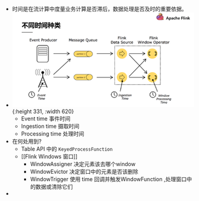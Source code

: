 - 时间是在流计算中度量业务计算是否滞后，数据处理是否及时的重要依据。
- ![image.png](../assets/image_1649993113298_0.png){:height 331, :width 620}
	- Event time 事件时间
	- Ingestion time 摄取时间
	- Processing time 处理时间
- 在何处用到?
	- Table API 中的 `KeyedProcessFunction`
	- [[Flink Windows 窗口]]
		- WindowAssigner 决定元素该去哪个window
		- WindowEvictor 决定窗口中的元素是否该删除
		- WindowTrigger 使用 time 回调并触发WindowFunction ,处理窗口中的数据或清除它们
-